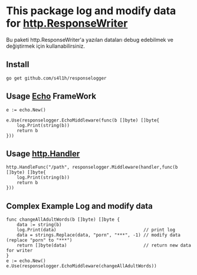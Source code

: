 # This package log and modify data for [http.ResponseWriter](https://golang.org/pkg/net/http/#ResponseWriter)

Bu paketi http.ResponseWriter'a yazılan dataları debug edebilmek ve değiştirmek için kullanabilirsiniz. 

## Install
	go get github.com/s4l1h/responselogger

## Usage [Echo](https://echo.labstack.com/) FrameWork 

	e := echo.New()

	e.Use(responselogger.EchoMiddleware(func(b []byte) []byte{
		log.Print(string(b))
		return b
	}))


## Usage [http.Handler](https://golang.org/pkg/net/http/#Handler)

	http.HandleFunc("/path", responselogger.Middleware(handler,func(b []byte) []byte{
		log.Print(string(b))
		return b
	}))

## Complex Example Log and modify data

	func changeAllAdultWords(b []byte) []byte {
		data := string(b)
		log.Print(data)                                 // print log
		data = strings.Replace(data, "porn", "***", -1) // modify data (replace "porn" to "***")
		return []byte(data)                             // return new data for writer
	}
	e := echo.New()
	e.Use(responselogger.EchoMiddleware(changeAllAdultWords))